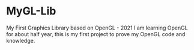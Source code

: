 # MyGL-Lib

My First Graphics Library based on OpenGL - 2021
I am learning OpenGL for about half year, this is my first project to prove my 
OpenGL code and knowledge.

